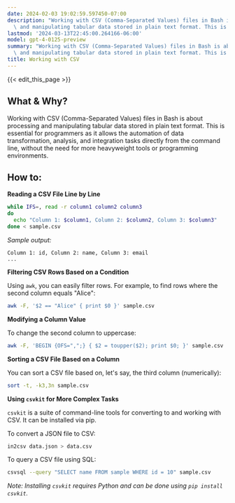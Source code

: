 ```yaml
---
date: 2024-02-03 19:02:59.597450-07:00
description: "Working with CSV (Comma-Separated Values) files in Bash is about processing\
  \ and manipulating tabular data stored in plain text format. This is essential\u2026"
lastmod: '2024-03-13T22:45:00.264166-06:00'
model: gpt-4-0125-preview
summary: "Working with CSV (Comma-Separated Values) files in Bash is about processing\
  \ and manipulating tabular data stored in plain text format. This is essential\u2026"
title: Working with CSV
---
```


{{< edit_this_page >}}

## What & Why?
Working with CSV (Comma-Separated Values) files in Bash is about processing and manipulating tabular data stored in plain text format. This is essential for programmers as it allows the automation of data transformation, analysis, and integration tasks directly from the command line, without the need for more heavyweight tools or programming environments.

## How to:

**Reading a CSV File Line by Line**

```bash
while IFS=, read -r column1 column2 column3
do
  echo "Column 1: $column1, Column 2: $column2, Column 3: $column3"
done < sample.csv
```

*Sample output:*

```
Column 1: id, Column 2: name, Column 3: email
...
```

**Filtering CSV Rows Based on a Condition**

Using `awk`, you can easily filter rows. For example, to find rows where the second column equals "Alice":

```bash
awk -F, '$2 == "Alice" { print $0 }' sample.csv
```

**Modifying a Column Value**

To change the second column to uppercase:

```bash
awk -F, 'BEGIN {OFS=",";} { $2 = toupper($2); print $0; }' sample.csv
```

**Sorting a CSV File Based on a Column**

You can sort a CSV file based on, let's say, the third column (numerically):

```bash
sort -t, -k3,3n sample.csv
```

**Using `csvkit` for More Complex Tasks**

`csvkit` is a suite of command-line tools for converting to and working with CSV. It can be installed via pip.

To convert a JSON file to CSV:

```bash
in2csv data.json > data.csv
```

To query a CSV file using SQL:

```bash
csvsql --query "SELECT name FROM sample WHERE id = 10" sample.csv
```

*Note: Installing `csvkit` requires Python and can be done using `pip install csvkit`.*
